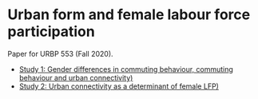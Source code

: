 # Urban form and female labour force participation

Paper for URBP 553 (Fall 2020).
* [Study 1: Gender differences in commuting behaviour, commuting behaviour and urban connectivity)](/study1_commutes)
* [Study 2: Urban connectivity as a determinant of female LFP)](/study2_connectivity-and-lfp)
